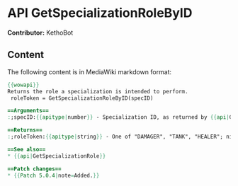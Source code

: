 # API GetSpecializationRoleByID

**Contributor:** KethoBot

## Content

The following content is in MediaWiki markdown format:

```mediawiki
{{wowapi}} 
Returns the role a specialization is intended to perform.
 roleToken = GetSpecializationRoleByID(specID)

==Arguments==
:;specID:{{apitype|number}} - Specialization ID, as returned by {{api|GetSpecializationInfo}} or {{api|GetInspectSpecialization}}.

==Returns==
:;roleToken:{{apitype|string}} - One of "DAMAGER", "TANK", "HEALER"; nil if specID is invalid.

==See also==
* {{api|GetSpecializationRole}}

==Patch changes==
* {{Patch 5.0.4|note=Added.}}
```